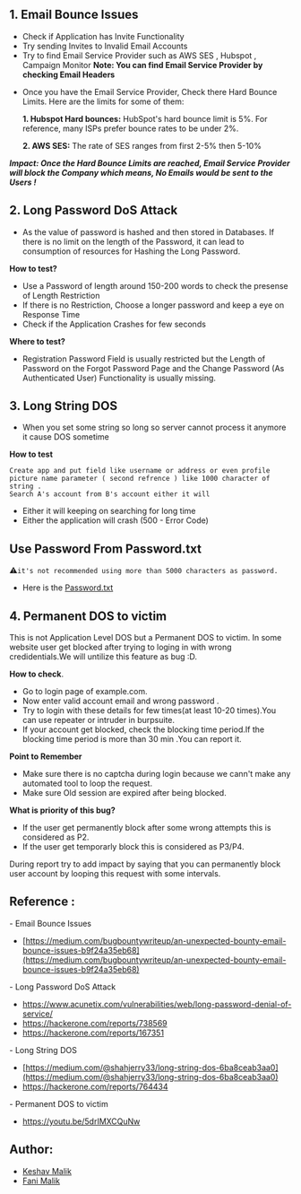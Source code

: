 ## 1. Email Bounce Issues

-   Check if Application has Invite Functionality
-   Try sending Invites to Invalid Email Accounts
-   Try to find Email Service Provider such as AWS SES , Hubspot , Campaign Monitor
    **Note: You can find Email Service Provider by checking Email Headers**

*   Once you have the Email Service Provider, Check there Hard Bounce Limits. Here are the limits for some of them:

    **1. Hubspot Hard bounces:** HubSpot's hard bounce limit is 5%. For reference, many ISPs prefer bounce rates to be under 2%.

    **2. AWS SES:** The rate of SES ranges from first 2-5% then 5-10%

**_Impact: Once the Hard Bounce Limits are reached, Email Service Provider will block the Company which means, No Emails would be sent to the Users !_**

## 2. Long Password DoS Attack

-   As the value of password is hashed and then stored in Databases. If there is no limit on the length of the Password, it can lead to consumption of resources for Hashing the Long Password.

**How to test?**

-   Use a Password of length around 150-200 words to check the presense of Length Restriction
-   If there is no Restriction, Choose a longer password and keep a eye on Response Time
-   Check if the Application Crashes for few seconds

**Where to test?**

-   Registration Password Field is usually restricted but the Length of Password on the Forgot Password Page and the Change Password (As Authenticated User) Functionality is usually missing.

## 3. Long String DOS

-   When you set some string so long so server cannot process it anymore it cause DOS sometime

**How to test**

```
Create app and put field like username or address or even profile picture name parameter ( second refrence ) like 1000 character of string .
Search A's account from B's account either it will
```

-   Either it will keeping on searching for long time
-   Either the application will crash (500 - Error Code)

## Use Password From Password.txt

⚠️`it's not recommended using more than 5000 characters as password.`

-   Here is the [Password.txt](https://raw.githubusercontent.com/KathanP19/HowToHunt/master/Application_Level_DoS/Password.txt)

## 4. Permanent DOS to victim

This is not Application Level DOS but a Permanent DOS to victim.
In some website user get blocked after trying to loging in with wrong credidentials.We will untilize this feature as bug :D.

**How to check**.

-   Go to login page of example.com.
-   Now enter valid account email and wrong password .
-   Try to login with these details for few times(at least 10-20 times).You can use repeater or intruder in burpsuite.
-   If your account get blocked, check the blocking time period.If the blocking time period is more than 30 min .You can report it.

**Point to Remember**

-   Make sure there is no captcha during login because we cann't make any automated tool to loop the request.
-   Make sure Old session are expired after being blocked.

**What is priority of this bug?**

-   If the user get permanently block after some wrong attempts this is considered as P2.
-   If the user get temporarly block this is considered as P3/P4.

During report try to add impact by saying that you can permanently block user account by looping this request with some intervals.

## Reference :

\- Email Bounce Issues

-   [https://medium.com/bugbountywriteup/an-unexpected-bounty-email-bounce-issues-b9f24a35eb68](https://medium.com/bugbountywriteup/an-unexpected-bounty-email-bounce-issues-b9f24a35eb68)

\- Long Password DoS Attack

-   https://www.acunetix.com/vulnerabilities/web/long-password-denial-of-service/
-   https://hackerone.com/reports/738569
-   https://hackerone.com/reports/167351

\- Long String DOS

-   [https://medium.com/@shahjerry33/long-string-dos-6ba8ceab3aa0](https://medium.com/@shahjerry33/long-string-dos-6ba8ceab3aa0)
-   https://hackerone.com/reports/764434

\- Permanent DOS to victim

-   https://youtu.be/5drIMXCQuNw

## Author:

-   [Keshav Malik](https://twitter.com/g0t_rOoT_)
-   [Fani Malik](https://twitter.com/fanimalikhack)
